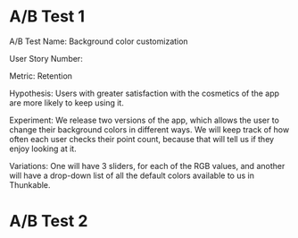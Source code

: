 # A/B Test 1
A/B Test Name: Background color customization

User Story Number: 

Metric: Retention

Hypothesis: Users with greater satisfaction with the cosmetics of the app are more likely to keep using it. 

Experiment: We release two versions of the app, which allows the user to change their background colors in different ways. We will keep track of how often each user checks their point count, because that will tell us if they enjoy looking at it. 

Variations: One will have 3 sliders, for each of the RGB values, and another will have a drop-down list of all the default colors available to us in Thunkable. 

# A/B Test 2
